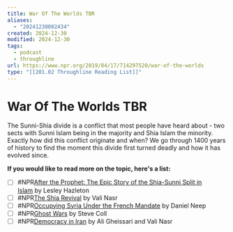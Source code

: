 ```yaml
---
title: War Of The Worlds TBR
aliases:
  - "20241230002434"
created: 2024-12-30
modified: 2024-12-30
tags:
  - podcast
  - throughline
url: https://www.npr.org/2019/04/17/714297520/war-of-the-worlds
type: "[[201.02 Throughline Reading List]]"
---
```

# War Of The Worlds TBR

The Sunni-Shia divide is a conflict that most people have heard about - two sects with Sunni Islam being in the majority and Shia Islam the minority. Exactly how did this conflict originate and when? We go through 1400 years of history to find the moment this divide first turned deadly and how it has evolved since.

**If you would like to read more on the topic, here's a list:**

- [ ] #NPR[After the Prophet: The Epic Story of the Shia-Sunni Split in Islam](https://www.goodreads.com/book/show/6533039-after-the-prophet) by Lesley Hazleton
- [ ] #NPR[The Shia Revival](https://www.goodreads.com/book/show/29963522-the-shia-revival?from_search=true) by Vali Nasr
- [ ] #NPR[Occupying Syria Under the French Mandate](https://www.goodreads.com/book/show/16183873-occupying-syria-under-the-french-mandate?from_search=true) by Daniel Neep
- [ ] #NPR[Ghost Wars](https://www.goodreads.com/book/show/71984.Ghost_Wars?from_search=true) by Steve Coll
- [ ] #NPR[Democracy in Iran](https://www.goodreads.com/book/show/22603.Democracy_in_Iran?from_search=true) by Ali Gheissari and Vali Nasr
